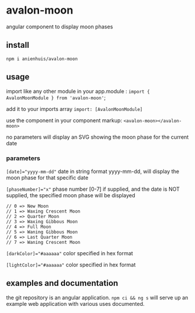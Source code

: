 # avalon-moon

angular component to display moon phases

## install

`npm i anienhuis/avalon-moon`

## usage

import like any other module in your app.module : `import { AvalonMoonModule } from 'avalon-moon'`;

add it to your imports array `import: [AvalonMoonModule]`

use the component in your component markup: ` <avalon-moon></avalon-moon> `

no parameters will display an SVG showing the moon phase for the current date

### parameters
   
`[date]="yyyy-mm-dd"` date in string format yyyy-mm-dd, will display the moon phase for that specific date

`[phaseNumber]="x"` phase number [0-7] if supplied, and the date is NOT supplied, the specified moon phase will be displayed
    
    // 0 => New Moon
    // 1 => Waxing Crescent Moon
    // 2 => Quarter Moon
    // 3 => Waxing Gibbous Moon
    // 4 => Full Moon
    // 5 => Waning Gibbous Moon
    // 6 => Last Quarter Moon
    // 7 => Waning Crescent Moon

`[darkColor]="#aaaaaa"` color specified in hex format

`[lightColor]="#aaaaaa"` color specified in hex format

## examples and documentation

the git repository is an angular application.  `npm ci && ng s` will serve up an example web application with various uses documented.